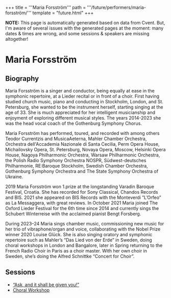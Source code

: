 +++
title = '''Maria Forsström'''
path = '''/future/performers/maria-forsström/'''
template = "future.html"
+++

<p class="todo">
<strong>NOTE:</strong> This page is automatically generated based on data from Cvent.
But, I'm aware of several issues with the generated pages at the moment:
many dates & times are wrong, and some sessions & speakers are missing altogether!
</p>

<h1>Maria Forsström</h1>
<h2>Biography</h2>
<p>Maria Forsström is a singer and conductor, being equally at ease in the symphonic repertoire, at a Lieder recital or in front of a choir. First having studied church music, piano and conducting in Stockholm, London, and St. Petersburg, she wanted to be the instrument herself, starting singing at the age of 33. She is much appreciated for her intelligent musicianship and enjoyment of exploring different musical styles. The years 2014-2023 she was the head vocal coach of the Gothenburg Symphony Chorus. 

Maria Forsström has performed, toured, and recorded with among others Teodor Currentzis and MusicaAeterna, Mahler Chamber Orchestra, Orchestra dell'Accademia Nazionale di Santa Cecilia, Perm Opera House, Michailovsky Opera, St. Petersburg, Novaya Opera, Moscow, Helsinki Opera House, Nagoya Philharmonic Orchestra, Warsaw Philharmonic Orchestra, the Polish Radio Symphony Orchestra NOSPR, Südwest-deutsches Philharmonie, RE:Baroque Stockholm, Swedish Chamber Orchestra, Gothenburg Symphony Orchestra and The State Symphony Orchestra of Ukraine. 

2019 Maria Forsström won 1.prize at the longstanding Varadin Baroque Festival, Croatia. She has recorded for Sony Classical, Chandos Records and BIS. 2021 she appeared on BIS Records with the Monteverdi ”L’Orfeo” as La Messaggera, with great reviews. In October 2021 Maria joined The Oxford Lieder Festival for the 6th time since 2014 and currently sings the Schubert Winterreise with the acclaimed pianist Bengt Forsberg. 

During 2023–24 Maria sings chamber music, commissioning new music for her trio of vibraphone/organ and voice, collaborating with the Nobel Prize winner 2020 Louise Glück. She is also singing oratory and symphonic repertoire such as Mahler’s “Das Lied von der Erde” in Sweden, doing choral workshops in London and Bangalore, later in Spring returning to the French Radio Choir in Paris as a choir master. With her own choir in Sweden, she’s doing the Alfred Schnittke “Concert for Choir”.</p>
<h2>Sessions</h2>
<ul><li><a href="/future/sessions/ask-and-it-shall-be-given-you/">“Ask, and it shall be given you!”</a></li><li><a href="/future/sessions/choral-workshop/">Choral Workshop</a></li>

